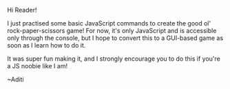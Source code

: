 Hi Reader!

I just practised some basic JavaScript commands to create the good ol' rock-paper-scissors game! For now, it's only JavaScript and is accessible only through the console, but I hope to convert this to a GUI-based game as soon as I learn how to do it.

It was super fun making it, and I strongly encourage you to do this if you're a JS noobie like I am!

~Aditi